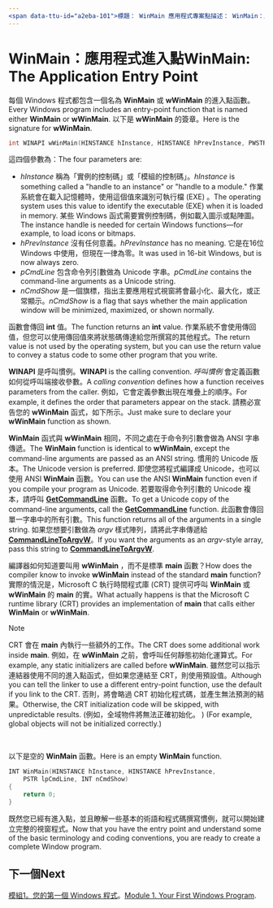 ```yaml
---
<span data-ttu-id="a2eba-101">標題： WinMain 應用程式專案點描述： WinMain：應用程式進入點 assetid： 389da5d4-d0f9-4339-be6c-0f4fecc59316 ms。主題：文章 ms. 日期：05/31/2018</span><span class="sxs-lookup"><span data-stu-id="a2eba-101">title: WinMain The Application Entry Point description: WinMain: The Application Entry Point ms.assetid: 389da5d4-d0f9-4339-be6c-0f4fecc59316 ms.topic: article ms.date: 05/31/2018</span></span>
---
```


# <a name="winmain-the-application-entry-point"></a><span data-ttu-id="a2eba-102">WinMain：應用程式進入點</span><span class="sxs-lookup"><span data-stu-id="a2eba-102">WinMain: The Application Entry Point</span></span>

<span data-ttu-id="a2eba-103">每個 Windows 程式都包含一個名為 **WinMain** 或 **wWinMain** 的進入點函數。</span><span class="sxs-lookup"><span data-stu-id="a2eba-103">Every Windows program includes an entry-point function that is named either **WinMain** or **wWinMain**.</span></span> <span data-ttu-id="a2eba-104">以下是 **wWinMain** 的簽章。</span><span class="sxs-lookup"><span data-stu-id="a2eba-104">Here is the signature for **wWinMain**.</span></span>


```C++
int WINAPI wWinMain(HINSTANCE hInstance, HINSTANCE hPrevInstance, PWSTR pCmdLine, int nCmdShow);
```



<span data-ttu-id="a2eba-105">這四個參數為：</span><span class="sxs-lookup"><span data-stu-id="a2eba-105">The four parameters are:</span></span>

-   <span data-ttu-id="a2eba-106">*hInstance* 稱為「實例的控制碼」或「模組的控制碼」。</span><span class="sxs-lookup"><span data-stu-id="a2eba-106">*hInstance* is something called a "handle to an instance" or "handle to a module."</span></span> <span data-ttu-id="a2eba-107">作業系統會在載入記憶體時，使用這個值來識別可執行檔 (EXE) 。</span><span class="sxs-lookup"><span data-stu-id="a2eba-107">The operating system uses this value to identify the executable (EXE) when it is loaded in memory.</span></span> <span data-ttu-id="a2eba-108">某些 Windows 函式需要實例控制碼，例如載入圖示或點陣圖。</span><span class="sxs-lookup"><span data-stu-id="a2eba-108">The instance handle is needed for certain Windows functions—for example, to load icons or bitmaps.</span></span>
-   <span data-ttu-id="a2eba-109">*hPrevInstance* 沒有任何意義。</span><span class="sxs-lookup"><span data-stu-id="a2eba-109">*hPrevInstance* has no meaning.</span></span> <span data-ttu-id="a2eba-110">它是在16位 Windows 中使用，但現在一律為零。</span><span class="sxs-lookup"><span data-stu-id="a2eba-110">It was used in 16-bit Windows, but is now always zero.</span></span>
-   <span data-ttu-id="a2eba-111">*pCmdLine* 包含命令列引數做為 Unicode 字串。</span><span class="sxs-lookup"><span data-stu-id="a2eba-111">*pCmdLine* contains the command-line arguments as a Unicode string.</span></span>
-   <span data-ttu-id="a2eba-112">*nCmdShow* 是一個旗標，指出主要應用程式視窗將會最小化、最大化，或正常顯示。</span><span class="sxs-lookup"><span data-stu-id="a2eba-112">*nCmdShow* is a flag that says whether the main application window will be minimized, maximized, or shown normally.</span></span>

<span data-ttu-id="a2eba-113">函數會傳回 **int** 值。</span><span class="sxs-lookup"><span data-stu-id="a2eba-113">The function returns an **int** value.</span></span> <span data-ttu-id="a2eba-114">作業系統不會使用傳回值，但您可以使用傳回值來將狀態碼傳達給您所撰寫的其他程式。</span><span class="sxs-lookup"><span data-stu-id="a2eba-114">The return value is not used by the operating system, but you can use the return value to convey a status code to some other program that you write.</span></span>

<span data-ttu-id="a2eba-115">**WINAPI** 是呼叫慣例。</span><span class="sxs-lookup"><span data-stu-id="a2eba-115">**WINAPI** is the calling convention.</span></span> <span data-ttu-id="a2eba-116">*呼叫慣例* 會定義函數如何從呼叫端接收參數。</span><span class="sxs-lookup"><span data-stu-id="a2eba-116">A *calling convention* defines how a function receives parameters from the caller.</span></span> <span data-ttu-id="a2eba-117">例如，它會定義參數出現在堆疊上的順序。</span><span class="sxs-lookup"><span data-stu-id="a2eba-117">For example, it defines the order that parameters appear on the stack.</span></span> <span data-ttu-id="a2eba-118">請務必宣告您的 **wWinMain** 函式，如下所示。</span><span class="sxs-lookup"><span data-stu-id="a2eba-118">Just make sure to declare your **wWinMain** function as shown.</span></span>

<span data-ttu-id="a2eba-119">**WinMain** 函式與 **wWinMain** 相同，不同之處在于命令列引數會做為 ANSI 字串傳遞。</span><span class="sxs-lookup"><span data-stu-id="a2eba-119">The **WinMain** function is identical to **wWinMain**, except the command-line arguments are passed as an ANSI string.</span></span> <span data-ttu-id="a2eba-120">慣用的 Unicode 版本。</span><span class="sxs-lookup"><span data-stu-id="a2eba-120">The Unicode version is preferred.</span></span> <span data-ttu-id="a2eba-121">即使您將程式編譯成 Unicode，也可以使用 ANSI **WinMain** 函數。</span><span class="sxs-lookup"><span data-stu-id="a2eba-121">You can use the ANSI **WinMain** function even if you compile your program as Unicode.</span></span> <span data-ttu-id="a2eba-122">若要取得命令列引數的 Unicode 複本，請呼叫 [**GetCommandLine**](/windows/desktop/api/processenv/nf-processenv-getcommandlinea) 函數。</span><span class="sxs-lookup"><span data-stu-id="a2eba-122">To get a Unicode copy of the command-line arguments, call the [**GetCommandLine**](/windows/desktop/api/processenv/nf-processenv-getcommandlinea) function.</span></span> <span data-ttu-id="a2eba-123">此函數會傳回單一字串中的所有引數。</span><span class="sxs-lookup"><span data-stu-id="a2eba-123">This function returns all of the arguments in a single string.</span></span> <span data-ttu-id="a2eba-124">如果您想要引數做為 *argv* 樣式陣列，請將此字串傳遞給 [**CommandLineToArgvW**](/windows/desktop/api/shellapi/nf-shellapi-commandlinetoargvw)。</span><span class="sxs-lookup"><span data-stu-id="a2eba-124">If you want the arguments as an *argv*-style array, pass this string to [**CommandLineToArgvW**](/windows/desktop/api/shellapi/nf-shellapi-commandlinetoargvw).</span></span>

<span data-ttu-id="a2eba-125">編譯器如何知道要叫用 **wWinMain** ，而不是標準 **main** 函數？</span><span class="sxs-lookup"><span data-stu-id="a2eba-125">How does the compiler know to invoke **wWinMain** instead of the standard **main** function?</span></span> <span data-ttu-id="a2eba-126">實際的情況是，Microsoft C 執行時間程式庫 (CRT) 提供可呼叫 **WinMain** 或 **wWinMain** 的 **main** 的實。</span><span class="sxs-lookup"><span data-stu-id="a2eba-126">What actually happens is that the Microsoft C runtime library (CRT) provides an implementation of **main** that calls either **WinMain** or **wWinMain**.</span></span>

> [!Note]  
> <span data-ttu-id="a2eba-127">CRT 會在 **main** 內執行一些額外的工作。</span><span class="sxs-lookup"><span data-stu-id="a2eba-127">The CRT does some additional work inside **main**.</span></span> <span data-ttu-id="a2eba-128">例如，在 **wWinMain** 之前，會呼叫任何靜態初始化運算式。</span><span class="sxs-lookup"><span data-stu-id="a2eba-128">For example, any static initializers are called before **wWinMain**.</span></span> <span data-ttu-id="a2eba-129">雖然您可以指示連結器使用不同的進入點函式，但如果您連結至 CRT，則使用預設值。</span><span class="sxs-lookup"><span data-stu-id="a2eba-129">Although you can tell the linker to use a different entry-point function, use the default if you link to the CRT.</span></span> <span data-ttu-id="a2eba-130">否則，將會略過 CRT 初始化程式碼，並產生無法預測的結果。</span><span class="sxs-lookup"><span data-stu-id="a2eba-130">Otherwise, the CRT initialization code will be skipped, with unpredictable results.</span></span> <span data-ttu-id="a2eba-131"> (例如，全域物件將無法正確初始化。 ) </span><span class="sxs-lookup"><span data-stu-id="a2eba-131">(For example, global objects will not be initialized correctly.)</span></span>

 

<span data-ttu-id="a2eba-132">以下是空的 **WinMain** 函數。</span><span class="sxs-lookup"><span data-stu-id="a2eba-132">Here is an empty **WinMain** function.</span></span>


```C++
INT WinMain(HINSTANCE hInstance, HINSTANCE hPrevInstance,
    PSTR lpCmdLine, INT nCmdShow)
{
    return 0;
}
```



<span data-ttu-id="a2eba-133">既然您已經有進入點，並且瞭解一些基本的術語和程式碼撰寫慣例，就可以開始建立完整的視窗程式。</span><span class="sxs-lookup"><span data-stu-id="a2eba-133">Now that you have the entry point and understand some of the basic terminology and coding conventions, you are ready to create a complete Window program.</span></span>

## <a name="next"></a><span data-ttu-id="a2eba-134">下一個</span><span class="sxs-lookup"><span data-stu-id="a2eba-134">Next</span></span>

<span data-ttu-id="a2eba-135">[模組1。您的第一個 Windows 程式](your-first-windows-program.md)。</span><span class="sxs-lookup"><span data-stu-id="a2eba-135">[Module 1. Your First Windows Program](your-first-windows-program.md).</span></span>

 

 
